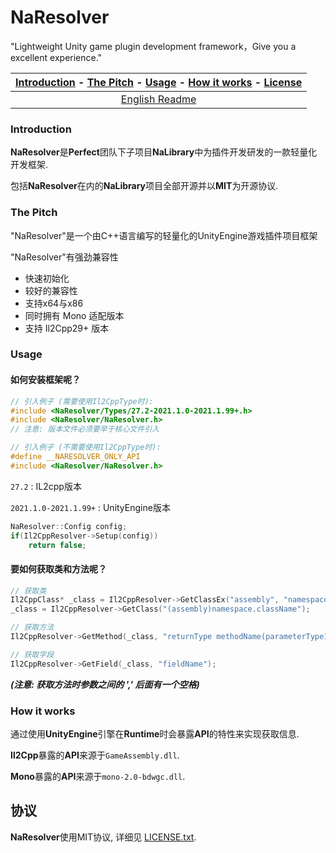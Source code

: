 # NaResolver

"Lightweight Unity game plugin development framework，Give you a excellent experience."

| [Introduction](#Introduction) - [The Pitch](#The-Pitch) - [Usage](#Usage) - [How it works](#How-it-works) - [License](#License) |
| :----------------------------------------------------------: |
|                [English Readme](README.en.md)                |

### Introduction

**NaResolver**是**Perfect**团队下子项目**NaLibrary**中为插件开发研发的一款轻量化开发框架. 

包括**NaResolver**在内的**NaLibrary**项目全部开源并以**MIT**为开源协议.

### The Pitch

"NaResolver"是一个由C++语言编写的轻量化的UnityEngine游戏插件项目框架

"NaResolver"有强劲兼容性

- 快速初始化
- 较好的兼容性
- 支持x64与x86
- 同时拥有 Mono 适配版本
- 支持 Il2Cpp29+ 版本

### Usage

#### 如何安装框架呢？

```cpp
// 引入例子 (需要使用Il2CppType时):
#include <NaResolver/Types/27.2-2021.1.0-2021.1.99+.h>
#include <NaResolver/NaResolver.h>
// 注意: 版本文件必须要早于核心文件引入

// 引入例子 (不需要使用Il2CppType时):
#define __NARESOLVER_ONLY_API
#include <NaResolver/NaResolver.h>
```

`27.2`  : IL2cpp版本

`2021.1.0-2021.1.99+` : UnityEngine版本

```cpp
NaResolver::Config config;
if(Il2CppResolver->Setup(config))
    return false;
```

#### 要如何获取类和方法呢？

```cpp
// 获取类
Il2CppClass* _class = Il2CppResolver->GetClassEx("assembly", "namespace", "className");
_class = Il2CppResolver->GetClass("(assembly)namespace.className");

// 获取方法
Il2CppResolver->GetMethod(_class, "returnType methodName(parameterType1, parameterType2)");

// 获取字段
Il2CppResolver->GetField(_class, "fieldName");
```

***(注意: 获取方法时参数之间的 ',' 后面有一个空格)***

### How it works

通过使用**UnityEngine**引擎在**Runtime**时会暴露**API**的特性来实现获取信息.

**Il2Cpp**暴露的**API**来源于`GameAssembly.dll`.

**Mono**暴露的**API**来源于`mono-2.0-bdwgc.dll`.

## 协议

**NaResolver**使用MIT协议, 详细见 [LICENSE.txt](https://github.com/MidTerm-CN/I2Hrame/blob/main/LICENSE.txt).

